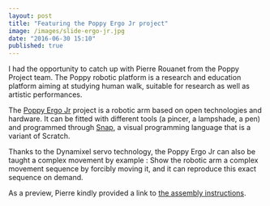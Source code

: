 ```yaml
---
layout: post
title: "Featuring the Poppy Ergo Jr project"
image: /images/slide-ergo-jr.jpg
date: "2016-06-30 15:10"
published: true
---
```


I had the opportunity to catch up with Pierre Rouanet from the Poppy Project team.
The Poppy robotic platform is a research and education platform aiming at studying
human walk, suitable for research as well as artistic performances.
<!--more-->
The [Poppy Ergo Jr](https://www.poppy-project.org/en/robots/poppy-ergo-jr) project is a robotic arm based on open technologies and hardware. It can be
fitted with different tools (a pincer, a lampshade, a pen) and programmed through [Snap](http://snap.berkeley.edu/),
a visual programming language that is a variant of Scratch.

Thanks to the Dynamixel servo technology, the Poppy Ergo Jr can also be taught a complex movement by example :
Show the robotic arm a complex movement sequence by forcibly moving it, and it can reproduce this exact sequence on demand.

As a preview, Pierre kindly provided a link to [the assembly instructions](http://docs.poppy-project.org/en/assembly-guides/ergo-jr/).

